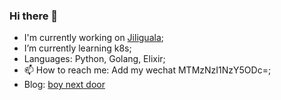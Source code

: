 ### Hi there 👋

<!--
**tt67wq/tt67wq** is a ✨ _special_ ✨ repository because its `README.md` (this file) appears on your GitHub profile.

Here are some ideas to get you started:

- 🔭 I’m currently working on ...
- 🌱 I’m currently learning ...
- 👯 I’m looking to collaborate on ...
- 🤔 I’m looking for help with ...
- 💬 Ask me about ...
- 📫 How to reach me: ...
- 😄 Pronouns: ...
- ⚡ Fun fact: ...
-->

- I'm currently working on [Jiliguala](https://www.jiliguala.com/);
- I’m currently learning k8s;
- Languages: Python, Golang, Elixir;
- 📫 How to reach me: Add my wechat MTMzNzI1NzY5ODc=;
- Blog: [boy next door](https://blog.tt67wq.top)